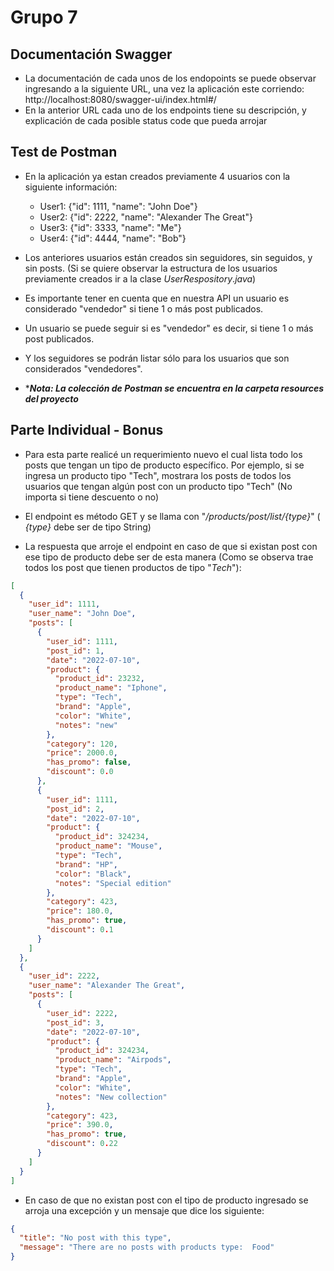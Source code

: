 # Grupo 7

## Documentación Swagger

- La documentación de cada unos de los endopoints se puede observar ingresando a la siguiente URL, una vez la aplicación este corriendo: http://localhost:8080/swagger-ui/index.html#/
- En la anterior URL cada uno de los endpoints tiene su descripción, y explicación de cada posible status code que pueda arrojar

## Test de Postman

- En la aplicación ya estan creados previamente 4 usuarios con la siguiente información:
  - User1: {"id": 1111, "name": "John Doe"}
  - User2: {"id": 2222, "name": "Alexander The Great"}
  - User3: {"id": 3333, "name": "Me"}
  - User4: {"id": 4444, "name": "Bob"}

- Los anteriores usuarios están creados sin seguidores, sin seguidos, y sin posts. (Si se quiere observar la estructura de los usuarios previamente creados ir a la clase _UserRespository_._java_)
- Es importante tener en cuenta que en nuestra API un usuario es considerado "vendedor" si tiene 1 o más post publicados.
- Un usuario se puede seguir si es "vendedor" es decir, si tiene 1 o más post publicados.
- Y los seguidores se podrán listar sólo para los usuarios que son considerados "vendedores".


- ***_Nota: La colección de Postman se encuentra en la carpeta resources del proyecto_**

## Parte Individual - Bonus

- Para esta parte realicé un requerimiento nuevo el cual lista todo los posts que tengan un tipo de producto específico.
Por ejemplo, si se ingresa un producto tipo "Tech", mostrara los posts de todos los usuarios que tengan algún post con un producto tipo "Tech" (No importa si tiene descuento o no)
 

- El endpoint es método GET y se llama con "_/products/post/list/{type}_" ( _{type}_ debe ser de tipo String)


- La respuesta que arroje el endpoint en caso de que si existan post con ese tipo de producto debe ser de esta manera (Como se observa trae todos los post que tienen productos de tipo "_Tech_"):


```json
[
  {
    "user_id": 1111,
    "user_name": "John Doe",
    "posts": [
      {
        "user_id": 1111,
        "post_id": 1,
        "date": "2022-07-10",
        "product": {
          "product_id": 23232,
          "product_name": "Iphone",
          "type": "Tech",
          "brand": "Apple",
          "color": "White",
          "notes": "new"
        },
        "category": 120,
        "price": 2000.0,
        "has_promo": false,
        "discount": 0.0
      },
      {
        "user_id": 1111,
        "post_id": 2,
        "date": "2022-07-10",
        "product": {
          "product_id": 324234,
          "product_name": "Mouse",
          "type": "Tech",
          "brand": "HP",
          "color": "Black",
          "notes": "Special edition"
        },
        "category": 423,
        "price": 180.0,
        "has_promo": true,
        "discount": 0.1
      }
    ]
  },
  {
    "user_id": 2222,
    "user_name": "Alexander The Great",
    "posts": [
      {
        "user_id": 2222,
        "post_id": 3,
        "date": "2022-07-10",
        "product": {
          "product_id": 324234,
          "product_name": "Airpods",
          "type": "Tech",
          "brand": "Apple",
          "color": "White",
          "notes": "New collection"
        },
        "category": 423,
        "price": 390.0,
        "has_promo": true,
        "discount": 0.22
      }
    ]
  }
]
```

- En caso de que no existan post con el tipo de producto ingresado se arroja una excepción y un  mensaje que dice los siguiente:

```json
{
  "title": "No post with this type",
  "message": "There are no posts with products type:  Food"
}

```

